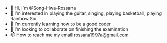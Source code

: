 - 👋 Hi, I’m @Song-Hwa-Rossana
- 👀 I’m interested in playing the guitar, singing, playing basketball, playing Rainbow Six
- 🌱 I’m currently learning how to be a good coder
- 💞️ I’m looking to collaborate on finishing the examination
- 📫 How to reach me my email rossana1997a@gmail.com

<!---
Song-Hwa-Rossana/Song-Hwa-Rossana is a ✨ special ✨ repository because its `README.md` (this file) appears on your GitHub profile.
You can click the Preview link to take a look at your changes.
--->
